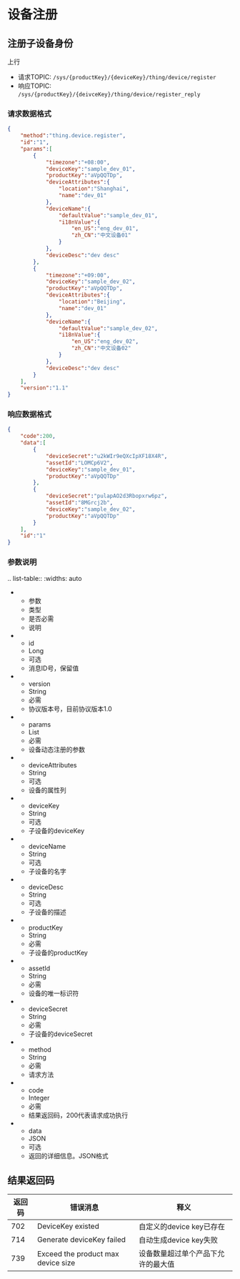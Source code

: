 # 设备注册

## 注册子设备身份

上行
- 请求TOPIC: `/sys/{productKey}/{deviceKey}/thing/device/register`
- 响应TOPIC: `/sys/{productKey}/{deivceKey}/thing/device/register_reply`

### 请求数据格式

``` json
{
    "method":"thing.device.register",
    "id":"1",
    "params":[
        {
            "timezone":"+08:00",
            "deviceKey":"sample_dev_01",
            "productKey":"aVpQQTDp",
            "deviceAttributes":{
                "location":"Shanghai",
                "name":"dev_01"
            },
            "deviceName":{
                "defaultValue":"sample_dev_01",
                "i18nValue":{
                    "en_US":"eng_dev_01",
                    "zh_CN":"中文设备01"
                }
            },
            "deviceDesc":"dev desc"
        },
        {
            "timezone":"+09:00",
            "deviceKey":"sample_dev_02",
            "productKey":"aVpQQTDp",
            "deviceAttributes":{
                "location":"Beijing",
                "name":"dev_01"
            },
            "deviceName":{
                "defaultValue":"sample_dev_02",
                "i18nValue":{
                    "en_US":"eng_dev_02",
                    "zh_CN":"中文设备02"
                }
            },
            "deviceDesc":"dev desc"
        }
    ],
    "version":"1.1"
}
```

### 响应数据格式

``` json
{
    "code":200,
    "data":[
        {
            "deviceSecret":"u2kWIr9eQXcIpXF18X4R",
            "assetId":"LOMCp6V2",
            "deviceKey":"sample_dev_01",
            "productKey":"aVpQQTDp"
        },
        {
            "deviceSecret":"pulapAO2d3Rbopxrw6pz",
            "assetId":"8MGrcj2b",
            "deviceKey":"sample_dev_02",
            "productKey":"aVpQQTDp"
        }
    ],
    "id":"1"
}

```

### 参数说明

.. list-table::
   :widths: auto

   * - 参数
     - 类型
     - 是否必需
     - 说明
   * - id
     - Long
     - 可选
     - 消息ID号，保留值
   * - version
     - String
     - 必需
     - 协议版本号，目前协议版本1.0
   * - params
     - List
     - 必需
     - 设备动态注册的参数
   * - deviceAttributes
     - String
     - 可选
     - 设备的属性列
   * - deviceKey
     - String
     - 可选
     - 子设备的deviceKey
   * - deviceName
     - String
     - 可选
     - 子设备的名字
   * - deviceDesc
     - String
     - 可选
     - 子设备的描述
   * - productKey
     - String
     - 必需
     - 子设备的productKey
   * - assetId
     - String
     - 必需
     - 设备的唯一标识符
   * - deviceSecret
     - String
     - 必需
     - 子设备的deviceSecret
   * - method
     - String
     - 必需
     - 请求方法
   * - code
     - Integer
     - 必需
     - 结果返回码，200代表请求成功执行
   * - data
     - JSON
     - 可选
     - 返回的详细信息。JSON格式

## 结果返回码

| 返回码 | 错误消息 | 释义 |
|---------|---------|---------|
| 702 | DeviceKey existed | 自定义的device key已存在 |
| 714 | Generate deviceKey failed | 自动生成device key失败 |
| 739 | Exceed the product max device size | 设备数量超过单个产品下允许的最大值 |


<!--end-->
